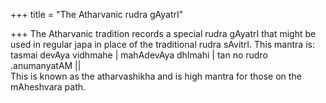 +++
title = "The Atharvanic rudra gAyatrI"

+++
The Atharvanic tradition records a special rudra gAyatrI that might be
used in regular japa in place of the traditional rudra sAvitrI. This
mantra is:  
tasmai devAya vidhmahe | mahAdevAya dhImahi | tan no rudro .anumanyatAM
||  
This is known as the atharvashikha and is high mantra for those on the
mAheshvara path.

